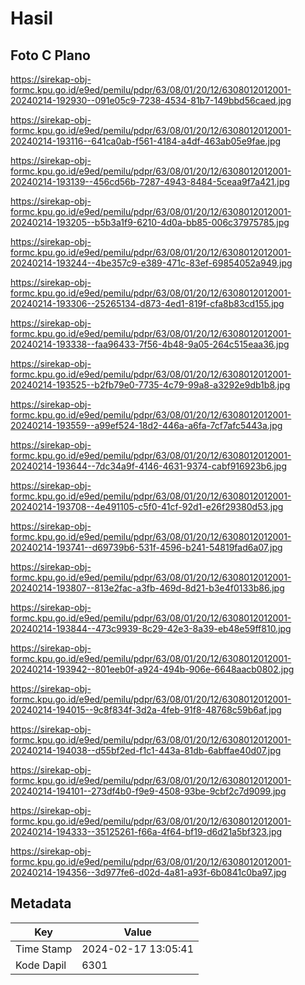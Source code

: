 # Hasil

## Foto C Plano

https://sirekap-obj-formc.kpu.go.id/e9ed/pemilu/pdpr/63/08/01/20/12/6308012012001-20240214-192930--091e05c9-7238-4534-81b7-149bbd56caed.jpg

https://sirekap-obj-formc.kpu.go.id/e9ed/pemilu/pdpr/63/08/01/20/12/6308012012001-20240214-193116--641ca0ab-f561-4184-a4df-463ab05e9fae.jpg

https://sirekap-obj-formc.kpu.go.id/e9ed/pemilu/pdpr/63/08/01/20/12/6308012012001-20240214-193139--456cd56b-7287-4943-8484-5ceaa9f7a421.jpg

https://sirekap-obj-formc.kpu.go.id/e9ed/pemilu/pdpr/63/08/01/20/12/6308012012001-20240214-193205--b5b3a1f9-6210-4d0a-bb85-006c37975785.jpg

https://sirekap-obj-formc.kpu.go.id/e9ed/pemilu/pdpr/63/08/01/20/12/6308012012001-20240214-193244--4be357c9-e389-471c-83ef-69854052a949.jpg

https://sirekap-obj-formc.kpu.go.id/e9ed/pemilu/pdpr/63/08/01/20/12/6308012012001-20240214-193306--25265134-d873-4ed1-819f-cfa8b83cd155.jpg

https://sirekap-obj-formc.kpu.go.id/e9ed/pemilu/pdpr/63/08/01/20/12/6308012012001-20240214-193338--faa96433-7f56-4b48-9a05-264c515eaa36.jpg

https://sirekap-obj-formc.kpu.go.id/e9ed/pemilu/pdpr/63/08/01/20/12/6308012012001-20240214-193525--b2fb79e0-7735-4c79-99a8-a3292e9db1b8.jpg

https://sirekap-obj-formc.kpu.go.id/e9ed/pemilu/pdpr/63/08/01/20/12/6308012012001-20240214-193559--a99ef524-18d2-446a-a6fa-7cf7afc5443a.jpg

https://sirekap-obj-formc.kpu.go.id/e9ed/pemilu/pdpr/63/08/01/20/12/6308012012001-20240214-193644--7dc34a9f-4146-4631-9374-cabf916923b6.jpg

https://sirekap-obj-formc.kpu.go.id/e9ed/pemilu/pdpr/63/08/01/20/12/6308012012001-20240214-193708--4e491105-c5f0-41cf-92d1-e26f29380d53.jpg

https://sirekap-obj-formc.kpu.go.id/e9ed/pemilu/pdpr/63/08/01/20/12/6308012012001-20240214-193741--d69739b6-531f-4596-b241-54819fad6a07.jpg

https://sirekap-obj-formc.kpu.go.id/e9ed/pemilu/pdpr/63/08/01/20/12/6308012012001-20240214-193807--813e2fac-a3fb-469d-8d21-b3e4f0133b86.jpg

https://sirekap-obj-formc.kpu.go.id/e9ed/pemilu/pdpr/63/08/01/20/12/6308012012001-20240214-193844--473c9939-8c29-42e3-8a39-eb48e59ff810.jpg

https://sirekap-obj-formc.kpu.go.id/e9ed/pemilu/pdpr/63/08/01/20/12/6308012012001-20240214-193942--801eeb0f-a924-494b-906e-6648aacb0802.jpg

https://sirekap-obj-formc.kpu.go.id/e9ed/pemilu/pdpr/63/08/01/20/12/6308012012001-20240214-194015--9c8f834f-3d2a-4feb-91f8-48768c59b6af.jpg

https://sirekap-obj-formc.kpu.go.id/e9ed/pemilu/pdpr/63/08/01/20/12/6308012012001-20240214-194038--d55bf2ed-f1c1-443a-81db-6abffae40d07.jpg

https://sirekap-obj-formc.kpu.go.id/e9ed/pemilu/pdpr/63/08/01/20/12/6308012012001-20240214-194101--273df4b0-f9e9-4508-93be-9cbf2c7d9099.jpg

https://sirekap-obj-formc.kpu.go.id/e9ed/pemilu/pdpr/63/08/01/20/12/6308012012001-20240214-194333--35125261-f66a-4f64-bf19-d6d21a5bf323.jpg

https://sirekap-obj-formc.kpu.go.id/e9ed/pemilu/pdpr/63/08/01/20/12/6308012012001-20240214-194356--3d977fe6-d02d-4a81-a93f-6b0841c0ba97.jpg


## Metadata

| Key        | Value               |
| ---------- | ------------------- |
| Time Stamp | 2024-02-17 13:05:41 |
| Kode Dapil | 6301                |



